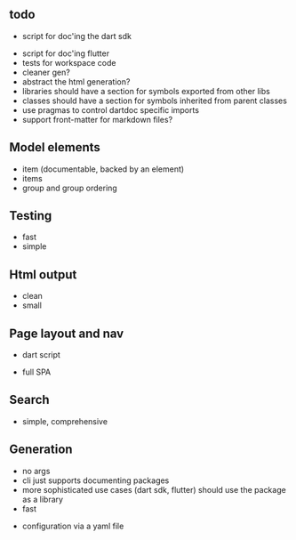 ## todo

+ script for doc'ing the dart sdk
- script for doc'ing flutter
- tests for workspace code
- cleaner gen?
- abstract the html generation?
- libraries should have a section for symbols exported from other libs
- classes should have a section for symbols inherited from parent classes
- use pragmas to control dartdoc specific imports
- support front-matter for markdown files?

## Model elements

+ item (documentable, backed by an element)
+ items
+ group and group ordering

## Testing

- fast
- simple

## Html output

- clean
- small

## Page layout and nav

+ dart script
- full SPA

## Search

- simple, comprehensive

## Generation

+ no args
+ cli just supports documenting packages
+ more sophisticated use cases (dart sdk, flutter) should use the package as a
  library
+ fast
- configuration via a yaml file
